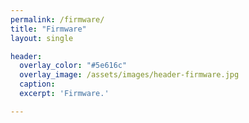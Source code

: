 ```yaml
---
permalink: /firmware/
title: "Firmware"
layout: single

header:
  overlay_color: "#5e616c"
  overlay_image: /assets/images/header-firmware.jpg
  caption: 
  excerpt: 'Firmware.'

---
```



